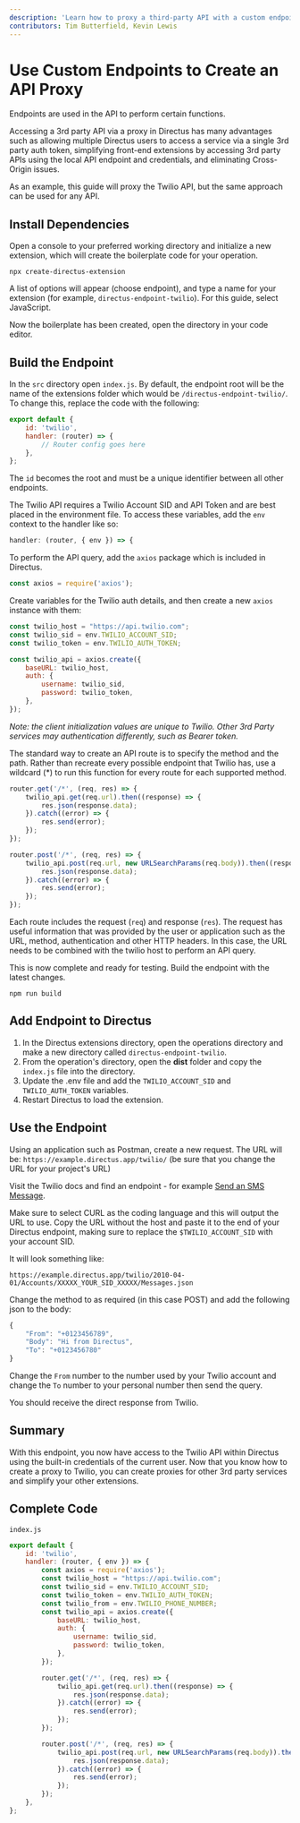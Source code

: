 ```yaml
---
description: 'Learn how to proxy a third-party API with a custom endpoint.'
contributors: Tim Butterfield, Kevin Lewis
---
```


# Use Custom Endpoints to Create an API Proxy

Endpoints are used in the API to perform certain functions.

Accessing a 3rd party API via a proxy in Directus has many advantages such as allowing multiple Directus users to access
a service via a single 3rd party auth token, simplifying front-end extensions by accessing 3rd party APIs using the
local API endpoint and credentials, and eliminating Cross-Origin issues.

As an example, this guide will proxy the Twilio API, but the same approach can be used for any API.

## Install Dependencies

Open a console to your preferred working directory and initialize a new extension, which will create the boilerplate
code for your operation.

```
npx create-directus-extension
```

A list of options will appear (choose endpoint), and type a name for your extension (for example,
`directus-endpoint-twilio`). For this guide, select JavaScript.

Now the boilerplate has been created, open the directory in your code editor.

## Build the Endpoint

In the `src` directory open `index.js`. By default, the endpoint root will be the name of the extensions folder which
would be `/directus-endpoint-twilio/`. To change this, replace the code with the following:

```js
export default {
	id: 'twilio',
	handler: (router) => {
		// Router config goes here
	},
};
```

The `id` becomes the root and must be a unique identifier between all other endpoints.

The Twilio API requires a Twilio Account SID and API Token and are best placed in the environment file. To access these
variables, add the `env` context to the handler like so:

```js
handler: (router, { env }) => {
```

To perform the API query, add the `axios` package which is included in Directus.

```js
const axios = require('axios');
```

Create variables for the Twilio auth details, and then create a new `axios` instance with them:

```js
const twilio_host = "https://api.twilio.com";
const twilio_sid = env.TWILIO_ACCOUNT_SID;
const twilio_token = env.TWILIO_AUTH_TOKEN;

const twilio_api = axios.create({
	baseURL: twilio_host,
	auth: {
		username: twilio_sid,
		password: twilio_token,
	},
});
```

_Note: the client initialization values are unique to Twilio. Other 3rd Party services may authentication differently,
such as Bearer token._

The standard way to create an API route is to specify the method and the path. Rather than recreate every possible
endpoint that Twilio has, use a wildcard (\*) to run this function for every route for each supported method.

```js
router.get('/*', (req, res) => {
	twilio_api.get(req.url).then((response) => {
		res.json(response.data);
	}).catch((error) => {
		res.send(error);
	});
});

router.post('/*', (req, res) => {
	twilio_api.post(req.url, new URLSearchParams(req.body)).then((response) => {
		res.json(response.data);
	}).catch((error) => {
		res.send(error);
	});
});

```

Each route includes the request (`req`) and response (`res`). The request has useful information that was provided by
the user or application such as the URL, method, authentication and other HTTP headers. In this case, the URL needs to
be combined with the twilio host to perform an API query.

This is now complete and ready for testing. Build the endpoint with the latest changes.

```
npm run build
```

## Add Endpoint to Directus

1. In the Directus extensions directory, open the operations directory and make a new directory called
   `directus-endpoint-twilio`.
2. From the operation's directory, open the **dist** folder and copy the `index.js` file into the directory.
3. Update the .env file and add the `TWILIO_ACCOUNT_SID` and `TWILIO_AUTH_TOKEN` variables.
4. Restart Directus to load the extension.

## Use the Endpoint

Using an application such as Postman, create a new request. The URL will be: `https://example.directus.app/twilio/` (be
sure that you change the URL for your project's URL)

Visit the Twilio docs and find an endpoint - for example
[Send an SMS Message](https://www.twilio.com/docs/sms/api/message-resource).

Make sure to select CURL as the coding language and this will output the URL to use. Copy the URL without the host and
paste it to the end of your Directus endpoint, making sure to replace the `$TWILIO_ACCOUNT_SID` with your account SID.

It will look something like:

`https://example.directus.app/twilio/2010-04-01/Accounts/XXXXX_YOUR_SID_XXXXX/Messages.json`

Change the method to as required (in this case POST) and add the following json to the body:

```js
{
	"From": "+0123456789",
	"Body": "Hi from Directus",
	"To": "+0123456780"
}
```

Change the `From` number to the number used by your Twilio account and change the `To` number to your personal number
then send the query.

You should receive the direct response from Twilio.

## Summary

With this endpoint, you now have access to the Twilio API within Directus using the built-in credentials of the current
user. Now that you know how to create a proxy to Twilio, you can create proxies for other 3rd party services and
simplify your other extensions.

## Complete Code

`index.js`

```js
export default {
	id: 'twilio',
	handler: (router, { env }) => {
		const axios = require('axios');
		const twilio_host = "https://api.twilio.com";
		const twilio_sid = env.TWILIO_ACCOUNT_SID;
		const twilio_token = env.TWILIO_AUTH_TOKEN;
		const twilio_from = env.TWILIO_PHONE_NUMBER;
		const twilio_api = axios.create({
		 	baseURL: twilio_host,
			auth: {
				username: twilio_sid,
				password: twilio_token,
			},
		});

		router.get('/*', (req, res) => {
			twilio_api.get(req.url).then((response) => {
				res.json(response.data);
			}).catch((error) => {
				res.send(error);
			});
		});

		router.post('/*', (req, res) => {
			twilio_api.post(req.url, new URLSearchParams(req.body)).then((response) => {
				res.json(response.data);
			}).catch((error) => {
				res.send(error);
			});
		});
	},
};
```
